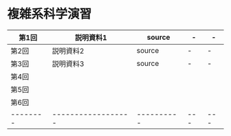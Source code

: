 #  複雑系科学演習

|  第1回 | 説明資料1 | source | - | - |
|--------|------------------|----------|---|---|
| 第2回  |  説明資料2 | source | - | - |
| 第3回  | 説明資料3 | source | - | - |
| 第4回  |                  |          |   |   |
| 第5回  |                  |          |   |   |
| 第6回  |                  |          |   |   |
|--------|------------------|----------|---|---|
